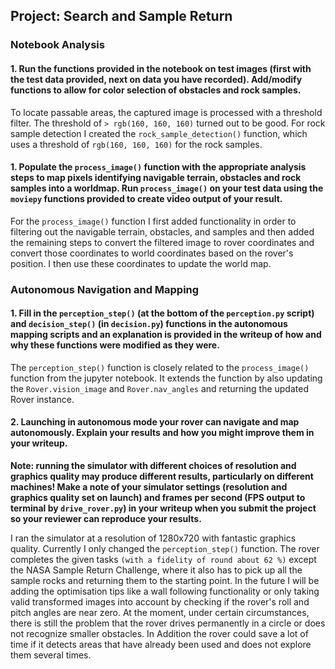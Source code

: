 ## Project: Search and Sample Return

### Notebook Analysis
#### 1. Run the functions provided in the notebook on test images (first with the test data provided, next on data you have recorded). Add/modify functions to allow for color selection of obstacles and rock samples.
To locate passable areas, the captured image is processed with a threshold filter. The threshold of `> rgb(160, 160, 160)` turned out to be good. For rock sample detection I created the `rock_sample_detection()` function, which uses a threshold of `rgb(160, 160, 160)` for the rock samples.


#### 1. Populate the `process_image()` function with the appropriate analysis steps to map pixels identifying navigable terrain, obstacles and rock samples into a worldmap.  Run `process_image()` on your test data using the `moviepy` functions provided to create video output of your result.
For the `process_image()` function I first added functionality in order to filtering out the navigable terrain, obstacles, and samples and then added the remaining steps to convert the filtered image to rover coordinates and convert those coordinates to world coordinates based on the rover's position. I then use these coordinates to update the world map.

### Autonomous Navigation and Mapping

#### 1. Fill in the `perception_step()` (at the bottom of the `perception.py` script) and `decision_step()` (in `decision.py`) functions in the autonomous mapping scripts and an explanation is provided in the writeup of how and why these functions were modified as they were.
The `perception_step()` function is closely related to the `process_image()` function from the jupyter notebook. It extends the function by also updating the `Rover.vision_image` and `Rover.nav_angles` and returning the updated Rover instance.

#### 2. Launching in autonomous mode your rover can navigate and map autonomously.  Explain your results and how you might improve them in your writeup.  

**Note: running the simulator with different choices of resolution and graphics quality may produce different results, particularly on different machines!  Make a note of your simulator settings (resolution and graphics quality set on launch) and frames per second (FPS output to terminal by `drive_rover.py`) in your writeup when you submit the project so your reviewer can reproduce your results.**  

I ran the simulator at a resolution of 1280x720 with fantastic graphics quality.
Currently I only changed the `perception_step()` function. The rover completes the given tasks `(with a fidelity of round about 62 %)` except the NASA Sample Return Challenge, where it also has to pick up all the sample rocks and returning them to the starting point. In the future I will be adding the optimisation tips like a wall following functionality or only taking valid transformed images into account by checking if the rover's roll and pitch angles are near zero. At the moment, under certain circumstances, there is still the problem that the rover drives permanently in a circle or does not recognize smaller obstacles. In Addition the rover could save a lot of time if it detects areas that have already been used and does not explore them several times.
